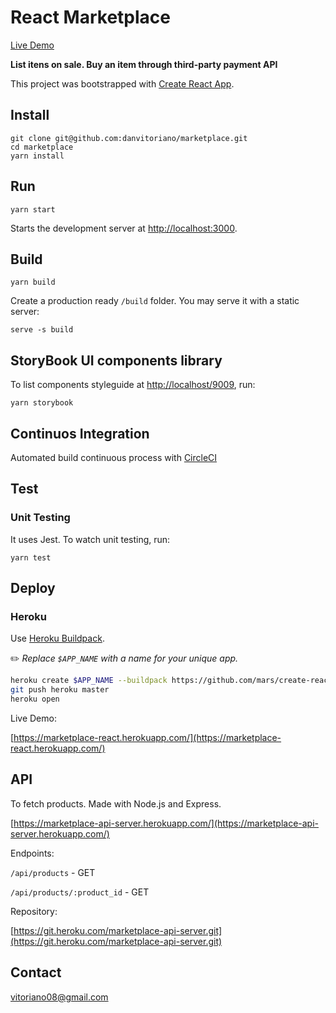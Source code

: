 # React Marketplace

[Live Demo](https://marketplace-react.herokuapp.com/)

**List itens on sale. Buy an item through third-party payment API**

This project was bootstrapped with [Create React App](https://github.com/facebookincubator/create-react-app).

## Install

```
git clone git@github.com:danvitoriano/marketplace.git
cd marketplace
yarn install
```

## Run

```
yarn start
```

Starts the development server at [http://localhost:3000](http://localhost:3000).

## Build

```
yarn build
```

Create a production ready `/build` folder. You may serve it with a static server:

```
serve -s build
```

## StoryBook UI components library

To list components styleguide at [http://localhost/9009](http://localhost/9009), run:

```
yarn storybook
```

## Continuos Integration

Automated build continuous process with [CircleCI](http://circleci.com)

## Test

### Unit Testing

It uses Jest. To watch unit testing, run:

```
yarn test
```

## Deploy

### Heroku

Use [Heroku Buildpack](https://github.com/mars/create-react-app-buildpack).

✏️ _Replace `$APP_NAME` with a name for your unique app._

```bash
heroku create $APP_NAME --buildpack https://github.com/mars/create-react-app-buildpack.git
git push heroku master
heroku open
```

Live Demo:

[https://marketplace-react.herokuapp.com/](https://marketplace-react.herokuapp.com/)

## API

To fetch products. Made with Node.js and Express.

[https://marketplace-api-server.herokuapp.com/](https://marketplace-api-server.herokuapp.com/)

Endpoints:

`/api/products` - GET

`/api/products/:product_id` - GET

Repository:

[https://git.heroku.com/marketplace-api-server.git](https://git.heroku.com/marketplace-api-server.git)

## Contact

<vitoriano08@gmail.com>

